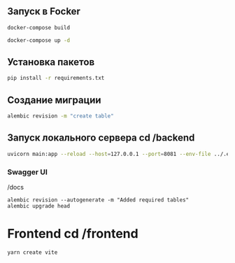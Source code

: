 ## Запуск в Focker
```bash
docker-compose build
```
```bash
docker-compose up -d
```
## Установка пакетов
```bash
pip install -r requirements.txt
```
## Создание миграции
```bash
alembic revision -m "create table"
```

## Запуск локального сервера cd /backend
```bash
uvicorn main:app --reload --host=127.0.0.1 --port=8081 --env-file ../.env
```
### Swagger UI
/docs
```
alembic revision --autogenerate -m "Added required tables"
alembic upgrade head
```
# Frontend cd /frontend
```bash
yarn create vite
```